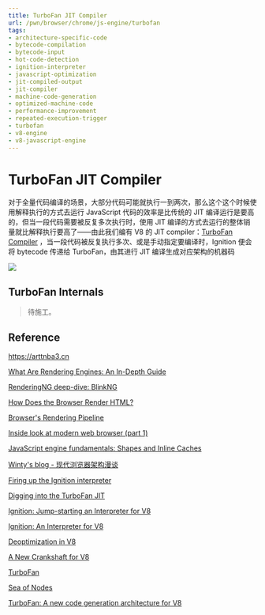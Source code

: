 ```yaml
---
title: TurboFan JIT Compiler
url: /pwn/browser/chrome/js-engine/turbofan
tags:
- architecture-specific-code
- bytecode-compilation
- bytecode-input
- hot-code-detection
- ignition-interpreter
- javascript-optimization
- jit-compiled-output
- jit-compiler
- machine-code-generation
- optimized-machine-code
- performance-improvement
- repeated-execution-trigger
- turbofan
- v8-engine
- v8-javascript-engine
---
```

# TurboFan JIT Compiler

对于全量代码编译的场景，大部分代码可能就执行一到两次，那么这个这个时候使用解释执行的方式去运行 JavaScript 代码的效率是比传统的 JIT 编译运行是要高的，但当一段代码需要被反复多次执行时，使用 JIT 编译的方式去运行的整体销量就比解释执行要高了——由此我们编有 V8 的 JIT compiler：[TurboFan Compiler](https://v8.dev/docs/turbofan) ，当一段代码被反复执行多次、或是手动指定要编译时，Ignition 便会将 bytecode 传递给 TurboFan，由其进行 JIT 编译生成对应架构的机器码

![](https://s2.loli.net/2025/03/11/rfiMqLce6Qt435h.png)

## TurboFan Internals

> 待施工。

## Reference

https://arttnba3.cn

[What Are Rendering Engines: An In-Depth Guide](https://www.lambdatest.com/learning-hub/rendering-engines)

[RenderingNG deep-dive: BlinkNG](https://developer.chrome.com/docs/chromium/blinkng)

[How Does the Browser Render HTML?](https://component-odyssey.com/tips/02-how-does-the-browser-render-html)

[Browser's Rendering Pipeline](https://www.figma.com/community/file/1327562660128482813/browsers-rendering-pipeline)

[Inside look at modern web browser (part 1) ](https://developer.chrome.com/blog/inside-browser-part1)

[JavaScript engine fundamentals: Shapes and Inline Caches](https://mathiasbynens.be/notes/shapes-ics)

[Winty's blog - 现代浏览器架构漫谈](https://github.com/LuckyWinty/blog/blob/master/markdown/Q%26A/%E7%8E%B0%E4%BB%A3%E6%B5%8F%E8%A7%88%E5%99%A8%E6%9E%B6%E6%9E%84%E6%BC%AB%E8%B0%88.md)

[Firing up the Ignition interpreter](https://v8.dev/blog/ignition-interpreter)

[Digging into the TurboFan JIT](https://v8.dev/blog/turbofan-jit)

[Ignition: Jump-starting an Interpreter for V8](https://docs.google.com/presentation/d/1HgDDXBYqCJNasBKBDf9szap1j4q4wnSHhOYpaNy5mHU/edit#slide=id.g1357e6d1a4_0_58)

[Ignition: An Interpreter for V8](https://docs.google.com/presentation/d/1OqjVqRhtwlKeKfvMdX6HaCIu9wpZsrzqpIVIwQSuiXQ/edit#slide=id.g1357e6d1a4_0_58)

[Deoptimization in V8](https://docs.google.com/presentation/d/1Z6oCocRASCfTqGq1GCo1jbULDGS-w-nzxkbVF7Up0u0/htmlpresent) 

[A New Crankshaft for V8](https://blog.chromium.org/2010/12/new-crankshaft-for-v8.html)

[TurboFan](https://v8.dev/docs/turbofan)

[Sea of Nodes](https://darksi.de/d.sea-of-nodes/)

[TurboFan: A new code generation architecture for V8](https://docs.google.com/presentation/d/1_eLlVzcj94_G4r9j9d_Lj5HRKFnq6jgpuPJtnmIBs88/edit#slide=id.g2134da681e_0_125)